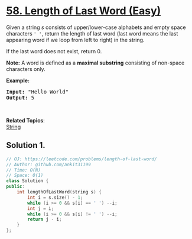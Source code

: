 # [58. Length of Last Word (Easy)](https://leetcode.com/problems/length-of-last-word/)

<p>Given a string <i>s</i> consists of upper/lower-case alphabets and empty space characters <code>' '</code>, return the length of last word (last word means the last appearing word if we loop from left to right) in the string.</p>

<p>If the last word does not exist, return 0.</p>

<p><b>Note:</b> A word is defined as a <strong>maximal substring</strong> consisting&nbsp;of non-space characters only.</p>

<p><b>Example:</b></p>

<pre><b>Input:</b> "Hello World"
<b>Output:</b> 5
</pre>

<p>&nbsp;</p>


**Related Topics**:  
[String](https://leetcode.com/tag/string/)

## Solution 1.

```cpp
// OJ: https://leetcode.com/problems/length-of-last-word/
// Author: github.com/ankit31199
// Time: O(N)
// Space: O(1)
class Solution {
public:
    int lengthOfLastWord(string s) {
        int i = s.size() - 1;
        while (i >= 0 && s[i] == ' ') --i;
        int j = i;
        while (i >= 0 && s[i] != ' ') --i;
        return j - i; 
    }
};
```
